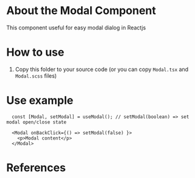 # About the Modal Component

This component useful for easy modal dialog in Reactjs

# How to use

1. Copy this folder to your source code (or you can copy `Modal.tsx` and `Modal.scss` files)

# Use example
```tsx
  const [Modal, setModal] = useModal(); // setModal(boolean) => set modal open/close state

  <Modal onBackClick={() => setModal(false) }>
    <p>Modal content</p>
  </Modal>
```

# References